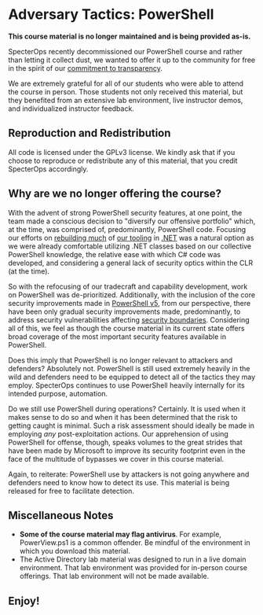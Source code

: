 # Adversary Tactics: PowerShell
__This course material is no longer maintained and is being provided as-is.__

SpecterOps recently decommissioned our PowerShell course and rather than letting it collect dust, we wanted to offer it up to the community for free in the spirit of our [commitment to transparency](https://posts.specterops.io/a-push-toward-transparency-c385a0dd1e34).

We are extremely grateful for all of our students who were able to attend the course in person. Those students not only received this material, but they benefited from an extensive lab environment, live instructor demos, and individualized instructor feedback.

## Reproduction and Redistribution
All code is licensed under the GPLv3 license. We kindly ask that if you choose to reproduce or redistribute any of this material, that you credit SpecterOps accordingly.

## Why are we no longer offering the course?
With the advent of strong PowerShell security features, at one point, the team made a conscious decision to "diversify our offensive portfolio" which, at the time, was comprised of, predominantly, PowerShell code. Focusing our efforts on [rebuilding much](https://posts.specterops.io/ghostpack-d835018c5fc4) of [our tooling](https://posts.specterops.io/introducing-sharpsploit-a-c-post-exploitation-library-5c7be5f16c51) in [.NET](https://posts.specterops.io/entering-a-covenant-net-command-and-control-e11038bcf462) was a natural option as we were already comfortable utilizing .NET classes based on our collective PowerShell knowledge, the relative ease with which C# code was developed, and considering a general lack of security optics within the CLR (at the time).

So with the refocusing of our tradecraft and capability development, work on PowerShell was de-prioritized. Additionally, with the inclusion of the core security improvements made in [PowerShell v5](https://devblogs.microsoft.com/powershell/powershell-the-blue-team/), from our perspective, there have been only gradual security improvements made, predominantly, to address security vulnerabilities affecting [security boundaries](https://www.microsoft.com/en-us/msrc/windows-security-servicing-criteria). Considering all of this, we feel as though the course material in its current state offers broad coverage of the most important security features available in PowerShell.

Does this imply that PowerShell is no longer relevant to attackers and defenders? Absolutely not. PowerShell is still used extremely heavily in the wild and defenders need to be equipped to detect all of the tactics they may employ. SpecterOps continues to use PowerShell heavily internally for its intended purpose, automation.

Do we still use PowerShell during operations? Certainly. It is used when it makes sense to do so and when it has been determined that the risk to getting caught is minimal. Such a risk assessment should ideally be made in employing *any* post-exploitation actions. Our apprehension of using PowerShell for offense, though, speaks volumes to the great strides that have been made by Microsoft to improve its security footprint even in the face of the multitude of bypasses we cover in this course material.

Again, to reiterate: PowerShell use by attackers is not going anywhere and defenders need to know how to detect its use. This material is being released for free to facilitate detection.

## Miscellaneous Notes
* __Some of the course material may flag antivirus__. For example, PowerView.ps1 is a common offender. Be mindful of the environment in which you download this material.
* The Active Directory lab material was designed to run in a live domain environment. That lab environment was provided for in-person course offerings. That lab environment will not be made available.

## Enjoy!
